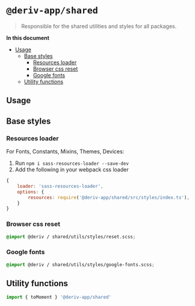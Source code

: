 # `@deriv-app/shared`

> Responsible for the shared utilities and styles for all packages.

**In this document**

-   [Usage](#usage)
    -   [Base styles](#base-styles)
        -   [Resources loader](#resources-loader)
        -   [Browser css reset](#browser-css-reset)
        -   [Google fonts](#google-fonts)
    -   [ Utility functions](#utility-functions)

## Usage

## Base styles

### Resources loader

For Fonts, Constants, Mixins, Themes, Devices:

1. Run `npm i sass-resources-loader --save-dev`
2. Add the following in your webpack css loader

```js
{
    loader: 'sass-resources-loader',
    options: {
        resources: require('@deriv-app/shared/src/styles/index.ts'),
    }
}
```

### Browser css reset

```scss
@import @deriv / shared/utils/styles/reset.scss;
```

### Google fonts

```scss
@import @deriv / shared/utils/styles/google-fonts.scss;
```

## Utility functions

```js
import { toMoment } '@deriv-app/shared'
```
